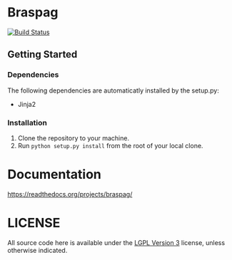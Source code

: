 # Braspag

[![Build Status](https://secure.travis-ci.org/TracyWebTech/braspag.png?branch=master)](https://travis-ci.org/TracyWebTech/braspag)

## Getting Started

### Dependencies

The following dependencies are automaticatly installed by the setup.py:

* Jinja2

### Installation

1. Clone the repository to your machine.
2. Run `python setup.py install` from the root of your local clone.

# Documentation

https://readthedocs.org/projects/braspag/

# LICENSE

All source code here is available under the [LGPL Version 3][] license, unless
otherwise indicated.

  [LGPL Version 3]: http://www.gnu.org/licenses/lgpl.txt
